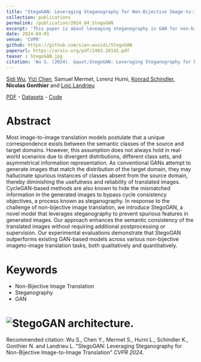 ```yaml
---
title: "StegoGAN: Leveraging Steganography for Non-Bijective Image-to-Image Translation"
collection: publications
permalink: /publication/2024_04_StegoGAN
excerpt: 'This paper is about leveaging steganography in GAN for non-bijective image translation, avoiding spurious synthesis and detecting mismatched features.'
date: 2024-04-01
venue: 'CVPR'
github: https://github.com/sian-wusidi/StegoGAN
paperurl: https://arxiv.org/pdf/2403.20142.pdf
teaser : StegoGAN.jpg
citation: 'Wu S. (2024). &quot;StegoGAN: Leveraging Steganography for Non-Bijective Image-to-Image Translationy&quot; <i>CVPR</i>.'
---
```


[Sidi Wu](https://scholar.google.com/citations?user=-QdAfx0AAAAJ&hl=en), [Yizi Chen](https://www.umr-lastig.fr/yizi-chen/), Samuel Mermet, Lorenz Hurni, [Konrad Schindler](https://igp.ethz.ch/personen/person-detail.html?persid=143986), **Nicolas Gonthier** and [Loic Landrieu](https://loiclandrieu.com/)

[PDF](https://arxiv.org/pdf/2403.20142.pdf) - [Datasets](https://zenodo.org/records/10839841) - [Code](https://github.com/sian-wusidi/StegoGAN)

Abstract
======

Most image-to-image translation models postulate that a unique correspondence exists between the semantic classes of the source and target domains. However, this assumption does not always hold in real-world scenarios due to divergent distributions, different class sets, and asymmetrical information representation. As conventional GANs attempt to generate images that match the distribution of the target domain, they may hallucinate spurious instances of classes absent from the source domain, thereby diminishing the usefulness and reliability of translated images. CycleGAN-based methods are also known to hide the mismatched information in the generated images to bypass cycle consistency objectives, a process known as steganography. In response to the challenge of non-bijective image translation, we introduce StegoGAN, a novel model that leverages steganography to prevent spurious features in generated images. Our approach enhances the semantic consistency of the translated images without requiring additional postprocessing or supervision. Our experimental evaluations demonstrate that StegoGAN outperforms existing GAN-based models across various non-bijective imageto-image translation tasks, both qualitatively and quantitatively.

Keywords
======

* Non-Bijective Image Translation
* Steganography
* GAN

# ![StegoGAN architecture.](https://ngonthier.github.io/images/StegoGAN.jpg)

Recommended citation: Wu S., Chen Y., Mermet S., Hurni L., Schindler K., Gonthier N. and Landrieu L. "StegoGAN: Leveraging Steganography for Non-Bijective Image-to-Image Translation" <i>CVPR 2024</i>.
